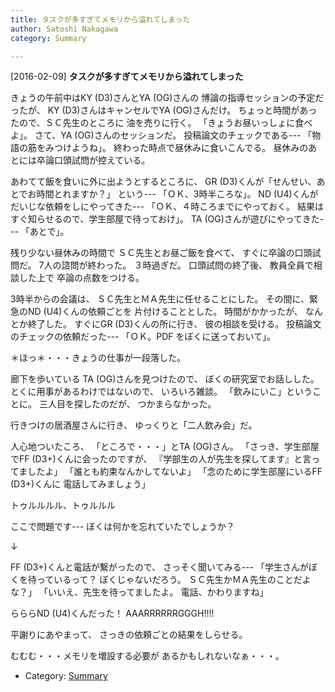 ```yaml
---
title: タスクが多すぎてメモリから溢れてしまった
author: Satoshi Nakagawa
category: Summary

---
```


[2016-02-09] **タスクが多すぎてメモリから溢れてしまった** 

 きょうの午前中はKY (D3)さんとYA (OG)さんの
博論の指導セッションの予定だったが、
KY (D3)さんはキャンセルでYA (OG)さんだけ。
ちょっと時間があったので、ＳＣ先生のところに
油を売りに行く。
「きょうお昼いっしょに食べよ」。
さて、YA (OG)さんのセッションだ。
投稿論文のチェックである---
「物語の筋をみつけようね」。
終わった時点で昼休みに食いこんでる。
昼休みのあとには卒論口頭試問が控えている。

 あわてて飯を食いに外に出ようとするところに、
GR (D3)くんが「せんせい、あとでお時間とれますか？」
という---
「ＯＫ、3時半ころな」。
ND (U4)くんがだいじな依頼をしにやってきた---
「ＯＫ、４時ころまでにやっておく。
結果はすぐ知らせるので、学生部屋で待っておけ」。
TA (OG)さんが遊びにやってきた---
「あとで」。

 残り少ない昼休みの時間で
ＳＣ先生とお昼ご飯を食べて、
すぐに卒論の口頭試問だ。
7人の諮問が終わった。
３時過ぎだ。
口頭試問の終了後、
教員全員で相談した上で
卒論の点数をつける。

 3時半からの会議は、
ＳＣ先生とＭＡ先生に任せることにした。
その間に、緊急のND (U4)くんの依頼ごとを
片付けることとした。
時間がかかったが、
なんとか終了した。
すぐにGR (D3)くんの所に行き、
彼の相談を受ける。
投稿論文のチェックの依頼だった---
「ＯＫ。PDF をぼくに送っておいて」。

 ＊ほっ＊・・・きょうの仕事が一段落した。

 廊下を歩いている
TA (OG)さんを見つけたので、
ぼくの研究室でお話しした。
とくに用事があるわけではないので、
いろいろ雑談。
「飲みにいこ」ということに。
三人目を探したのだが、
つかまらなかった。

 行きつけの居酒屋さんに行き、
ゆっくりと「二人飲み会」だ。

 人心地ついたころ、
「ところで・・・」とTA (OG)さん。
「さっき、学生部屋でFF (D3+)くんに会ったのですが、
『学部生の人が先生を探してます』と言ってましたよ」
「誰とも約束なんかしてないよ」
「念のために学生部屋にいるFF (D3+)くんに
電話してみましょう」

 トゥルルルル、トゥルルル

 ここで問題です---
ぼくは何かを忘れていたでしょうか？

 ↓

<!--more-->

 FF (D3+)くんと電話が繋がったので、
さっそく聞いてみる---
「学生さんがぼくを待っているって？
ぼくじゃないだろう。
ＳＣ先生かＭＡ先生のことだよな？」
「いいえ、先生を待ってましたよ。
電話、かわりますね」

 らららND (U4)くんだった！
AAARRRRRRGGGH!!!!

 平謝りにあやまって、
さっきの依頼ごとの結果をしらせる。

 むむむ・・・メモリを増設する必要が
あるかもしれないなぁ・・・。

- Category: [Summary](https://merapano.github.io/categories.html#Summary)


